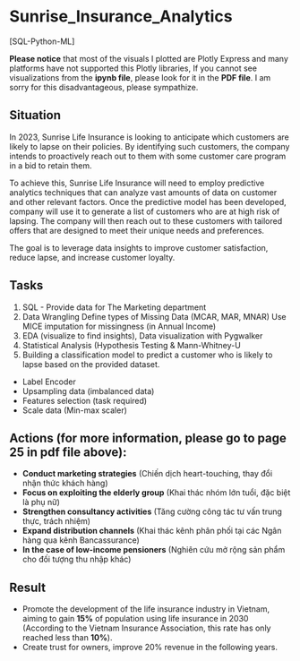 # Sunrise_Insurance_Analytics
[SQL-Python-ML]

**Please notice** that most of the visuals I plotted are Plotly Express and many platforms have not supported this Plotly libraries, If you cannot see visualizations from the **ipynb file**, please look for it in the **PDF file**. I am sorry for this disadvantageous, please sympathize.

## **Situation**
In 2023, Sunrise Life Insurance is looking to anticipate which customers are likely to lapse on their policies. By
identifying such customers, the company intends to proactively reach out to them with some customer care
program in a bid to retain them.

To achieve this, Sunrise Life Insurance will need to employ predictive analytics techniques that can analyze vast
amounts of data on customer and other relevant factors. Once the predictive model has been developed,
company will use it to generate a list of customers who are at high risk of lapsing. The company will then reach out
to these customers with tailored offers that are designed to meet their unique needs and preferences.

The goal is to leverage data insights to improve customer satisfaction, reduce lapse, and increase customer
loyalty.

## **Tasks**
1. SQL - Provide data for The Marketing department
2. Data Wrangling 
Define types of Missing Data (MCAR, MAR, MNAR)
Use MICE imputation for missingness (in Annual Income)
3. EDA (visualize to find insights), Data visualization with Pygwalker
4. Statistical Analysis (Hypothesis Testing & Mann-Whitney-U
5. Building a classification model to predict a customer who is likely to lapse based on the
provided dataset.
- Label Encoder
- Upsampling data (imbalanced data)
- Features selection (task required)
- Scale data (Min-max scaler)

## **Actions** (for more information, please go to **page 25** in **pdf** file above):
- **Conduct marketing strategies** (Chiến dịch heart-touching, thay đổi nhận thức khách hàng)
- **Focus on exploiting the elderly group** (Khai thác nhóm lớn tuổi, đặc biệt là phụ nữ)
- **Strengthen consultancy activities** (Tăng cường công tác tư vấn trung thực, trách nhiệm)
- **Expand distribution channels** (Khai thác kênh phân phối tại các Ngân hàng qua kênh Bancassurance)
- **In the case of low-income pensioners** (Nghiên cứu mở rộng sản phẩm cho đối tượng thu nhập khác)

## Result
- Promote the development of the life insurance industry in Vietnam, aiming to gain **15%** of population using life insurance in 2030 (According to the Vietnam Insurance Association, this rate has only reached less than **10%**).
- Create trust for owners, improve 20% revenue in the following years.
